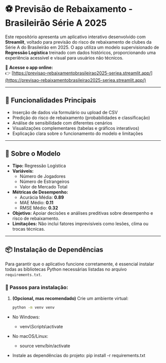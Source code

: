 # ⚽ Previsão de Rebaixamento - Brasileirão Série A 2025

Este repositório apresenta um aplicativo interativo desenvolvido com **Streamlit**, voltado para previsão do risco de rebaixamento de clubes da Série A do Brasileirão em 2025. O app utiliza um modelo supervisionado de **Regressão Logística** treinado com dados históricos, proporcionando uma experiência acessível e visual para usuários não técnicos.

🔗 **Acesse o app online:**  
👉 [https://previsao-rebaixamentobrasileirao2025-seriea.streamlit.app/](https://previsao-rebaixamentobrasileirao2025-seriea.streamlit.app/)

---

## 🧭 Funcionalidades Principais

- Inserção de dados via formulário ou upload de CSV
- Predição do risco de rebaixamento (probabilidades e classificação)
- Análise de sensibilidade com diferentes cenários
- Visualizações complementares (tabelas e gráficos interativos)
- Explicação clara sobre o funcionamento do modelo e limitações

---

## 🧠 Sobre o Modelo

- **Tipo:** Regressão Logística
- **Variáveis:**  
  - Número de Jogadores  
  - Número de Estrangeiros  
  - Valor de Mercado Total  
- **Métricas de Desempenho:**  
  - Acurácia Média: **0.89**  
  - MAE Médio: **0.11**  
  - RMSE Médio: **0.32**  
- **Objetivo:** Apoiar decisões e análises preditivas sobre desempenho e risco de rebaixamento.  
- **Limitações:** Não inclui fatores imprevisíveis como lesões, clima ou trocas técnicas.

---

## 📦 Instalação de Dependências

Para garantir que o aplicativo funcione corretamente, é essencial instalar todas as bibliotecas Python necessárias listadas no arquivo `requirements.txt`.

### 🔧 Passos para instalação:

1. **(Opcional, mas recomendado)** Crie um ambiente virtual:
   ```bash
   python -m venv venv
- No Windows: 
  - venv\Scripts\activate

- No macOS/Linux:
  - source venv/bin/activate

- Instale as dependências do projeto:
pip install -r requirements.txt



